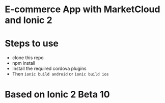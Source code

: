 # E-commerce App with MarketCloud and Ionic 2

# Steps to use
* clone this repo
* npm install
* Install the required cordova plugins
* Then ```ionic build android``` or ```ionic build ios```

# Based on Ionic 2 Beta 10
